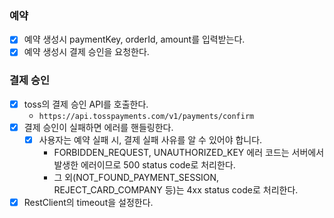 ### 예약

- [x] 예약 생성시 paymentKey, orderId, amount를 입력받는다.
- [x] 예약 생성시 결제 승인을 요청한다.

### 결제 승인

- [x] toss의 결제 승인 API를 호출한다.
    - `https://api.tosspayments.com/v1/payments/confirm`
- [x] 결제 승인이 실패하면 에러를 핸들링한다.
    - [x] 사용자는 예약 실패 시, 결제 실패 사유를 알 수 있어야 합니다.
        - FORBIDDEN_REQUEST, UNAUTHORIZED_KEY 에러 코드는 서버에서 발생한 에러이므로 500 status code로 처리한다.
        - 그 외(NOT_FOUND_PAYMENT_SESSION, REJECT_CARD_COMPANY 등)는 4xx status code로 처리한다.
- [x] RestClient의 timeout을 설정한다.
